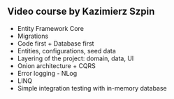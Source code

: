 ## Video course by Kazimierz Szpin

- Entity Framework Core
- Migrations
- Code first + Database first
- Entities, configurations, seed data
- Layering of the project: domain, data, UI
- Onion architecture + CQRS
- Error logging - NLog
- LINQ
- Simple integration testing with in-memory database
